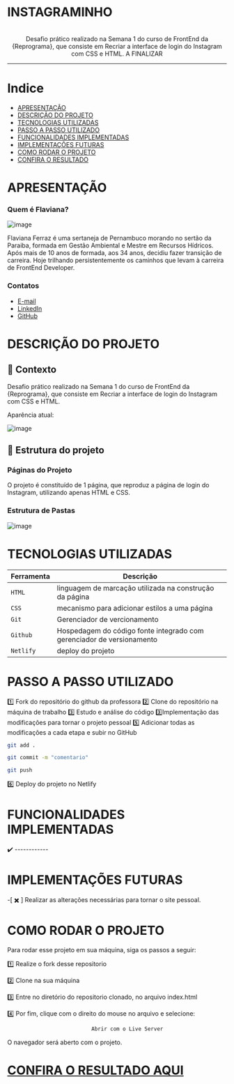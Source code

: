 # INSTAGRAMINHO


<p align="center">

  <br />
 Desafio prático realizado na Semana 1 do curso de FrontEnd da {Reprograma}, que consiste em Recriar a interface de login do Instagram com CSS e HTML. A FINALIZAR
</p>

<hr />

# Indice

- [APRESENTAÇÃO](#APRESENTAÇÃO)
- [DESCRIÇÃO DO PROJETO](#Descrição-Do-Projeto)
- [TECNOLOGIAS UTILIZADAS](#Tecnologias-Utilizadas)
- [PASSO A PASSO UTILIZADO](#Passo-A-Passo-Utilizado)
- [FUNCIONALIDADES IMPLEMENTADAS](#Funcionalidades-Implementadas)
- [IMPLEMENTAÇÕES FUTURAS](#Implementações-Futuras)
- [COMO RODAR O PROJETO](#Como-Rodar-O-Projeto)
- [CONFIRA O RESULTADO ](#Confira-O-Resultado)


# APRESENTAÇÃO

### Quem é Flaviana?

![image](https://github.com/FlavianaFXT/ProjetoFinal-reprograma/assets/113718720/1e13d5e7-b1b4-4701-a689-ec293ec77ea1)

Flaviana Ferraz é uma sertaneja de Pernambuco morando no sertão da Paraiba, formada em Gestão Ambiental e Mestre em Recursos Hídricos. Após mais de 10 anos de formada, aos 34 anos, decidiu fazer transição de carreira. Hoje trilhando persistentemente os caminhos que levam à carreira de FrontEnd Developer.

### Contatos

- [E-mail](flaviferraz@yahoo.com.br)
- [LinkedIn](https://www.linkedin.com/in/flaviana-ferraz-frontend)
- [GitHub](https://github.com/flavianafxt)


# DESCRIÇÃO DO PROJETO

## 🧠 Contexto

 Desafio prático realizado na Semana 1 do curso de FrontEnd da {Reprograma}, que consiste em Recriar a interface de login do Instagram com CSS e HTML.

Aparência atual:

![image](https://github.com/user-attachments/assets/4e0d8970-2682-4910-bcdb-2c23705738c1)



## 🧠 Estrutura do projeto

### Páginas do Projeto

O projeto é constituído de 1 página, que reproduz a página de login do Instagram, utilizando apenas HTML e CSS.


### Estrutura de Pastas


![image](https://github.com/user-attachments/assets/050a9bd0-5dd4-41e3-bf40-aa5c5735fc86)



# TECNOLOGIAS UTILIZADAS


| Ferramenta | Descrição |
| --- | --- |
| `HTML` | linguagem de marcação utilizada na construção da página|
| `CSS` |  mecanismo para adicionar estilos a uma página |
| `Git` | Gerenciador de vercionamento|
| `Github` | Hospedagem do código fonte integrado com gerenciador de versionamento|
| `Netlify` | deploy do projeto|


# PASSO A PASSO UTILIZADO

1️⃣ Fork do repositório do github da professora
2️⃣ Clone do repositório na máquina de trabalho
3️⃣ Estudo e análise do código 
3️⃣Implementação das modificações para tornar o projeto pessoal
5️⃣ Adicionar todas as modificações a cada etapa e subir no GitHub
 ```bash
 git add .
 ```
 ```bash
 git commit -m "comentario"
```
 ```bash
 git push
```

6️⃣ Deploy do projeto no Netlify

# FUNCIONALIDADES IMPLEMENTADAS

✔️ ------------


#  IMPLEMENTAÇÕES FUTURAS

-[ ✖️ ] Realizar as alterações necessárias para tornar o site pessoal.


# COMO RODAR O PROJETO

Para rodar esse projeto em sua máquina, siga os passos a seguir:

1️⃣ Realize o fork desse repositorio

2️⃣ Clone na sua máquina

3️⃣ Entre no diretório do repositorio clonado, no arquivo index.html

4️⃣ Por fim, clique com o direito do mouse no arquivo e selecione:
```bash
                           Abrir com o Live Server
```

O navegador será aberto com o projeto.

  
# [CONFIRA O RESULTADO AQUI](https://insta-graminho-reprograma.netlify.app/) 




